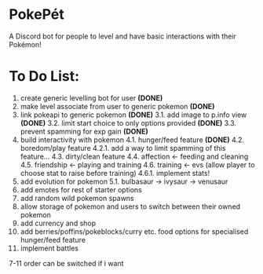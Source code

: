 # PokePét
A Discord bot for people to level and have basic interactions with their Pokémon!

# To Do List:
1. create generic levelling bot for user **(DONE)**
2. make level associate from user to generic pokemon **(DONE)**
3. link pokeapi to generic pokemon **(DONE)**
    3.1. add image to p.info view **(DONE)**
    3.2. limit start choice to only options provided **(DONE)**
    3.3. prevent spamming for exp gain **(DONE)**
4. build interactivity with pokemon
    4.1. hunger/feed feature **(DONE)**
    4.2. boredom/play feature
        4.2.1. add a way to limit spamming of this feature...
    4.3. dirty/clean feature
    4.4. affection <- feeding and cleaning
    4.5. friendship <- playing and training 
    4.6. training <- evs (allow player to choose stat to raise before training)
        4.6.1. implement stats!
5. add evolution for pokemon
    5.1. bulbasaur -> ivysaur -> venusaur
6. add emotes for rest of starter options
7. add random wild pokemon spawns
8. allow storage of pokemon and users to switch between their owned pokemon
9. add currency and shop
10. add berries/poffins/pokeblocks/curry etc. food options for specialised hunger/feed feature
11. implement battles

7-11 order can be switched if i want
